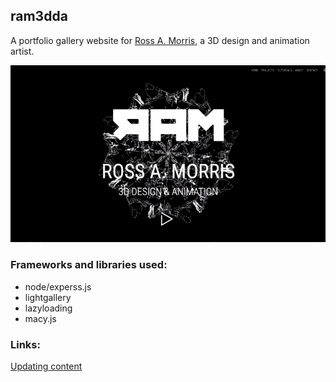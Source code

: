 ## ram3dda

A portfolio gallery website for [Ross A. Morris][ramtwitter], a 3D design and animation artist.

![home](docs/home.png)

### Frameworks and libraries used:

- node/experss.js
- lightgallery
- lazyloading
- macy.js

### Links:

[Updating content](docs/contentful.md)

[ramtwitter]: https://twitter.com/ram3dda
